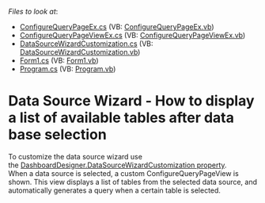 <!-- default file list -->
*Files to look at*:

* [ConfigureQueryPageEx.cs](./CS/DSWizardQueryTables/ConfigureQueryPageEx.cs) (VB: [ConfigureQueryPageEx.vb](./VB/DSWizardQueryTables/ConfigureQueryPageEx.vb))
* [ConfigureQueryPageViewEx.cs](./CS/DSWizardQueryTables/ConfigureQueryPageViewEx.cs) (VB: [ConfigureQueryPageViewEx.vb](./VB/DSWizardQueryTables/ConfigureQueryPageViewEx.vb))
* [DataSourceWizardCustomization.cs](./CS/DSWizardQueryTables/DataSourceWizardCustomization.cs) (VB: [DataSourceWizardCustomization.vb](./VB/DSWizardQueryTables/DataSourceWizardCustomization.vb))
* [Form1.cs](./CS/DSWizardQueryTables/Form1.cs) (VB: [Form1.vb](./VB/DSWizardQueryTables/Form1.vb))
* [Program.cs](./CS/DSWizardQueryTables/Program.cs) (VB: [Program.vb](./VB/DSWizardQueryTables/Program.vb))
<!-- default file list end -->
# Data Source Wizard - How to display a list of available tables after data base selection


<p>To customize the data source wizard use the <a href="https://documentation.devexpress.com/#Dashboard/DevExpressDashboardWinDashboardDesigner_DataSourceWizardCustomizationtopic">DashboardDesigner.DataSourceWizardCustomization property</a>. <br>When a data source is selected, a custom ConfigureQueryPageView is shown. This view displays a list of tables from the selected data source, and automatically generates a query when a certain table is selected. </p>

<br/>


